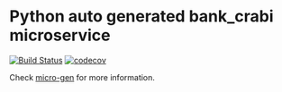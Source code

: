 # Python auto generated bank_crabi microservice
[![Build Status](https://travis-ci.org/reivaj05/bank_crabi.svg?branch=master)](https://travis-ci.org/reivaj05/bank_crabi) [![codecov](https://codecov.io/gh/reivaj05/bank_crabi/branch/master/graph/badge.svg)](https://codecov.io/gh/reivaj05/bank_crabi)

Check [micro-gen](https://github.com/reivaj05/micro-gen) for more information.
